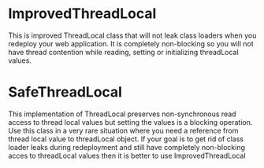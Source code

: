 # ImprovedThreadLocal
This is improved ThreadLocal class that will not leak class loaders when you redeploy your web application. It is completely non-blocking so you will not have thread contention while reading, setting or initializing threadLocal values.

# SafeThreadLocal
This implementation of ThreadLocal preserves non-synchronous read access to thread local values but setting the values is a blocking operation. Use this class in a very rare situation where you need a reference from thread local value to threadLocal object. If your goal is to get rid of class loader leaks during redeployment and still have completely non-blocking acces to threadLocal values then it is better to use ImprovedThreadLocal
